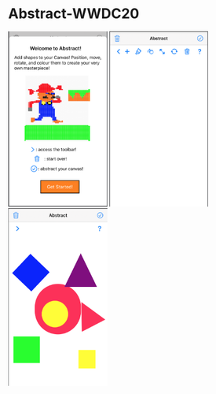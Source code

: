 # Abstract-WWDC20

<img src="Screen Shot 1.png" width="40%">
<img src="Screen Shot 2.png" width="40%">
<img src="Screen Shot 3.png" width="40%">
